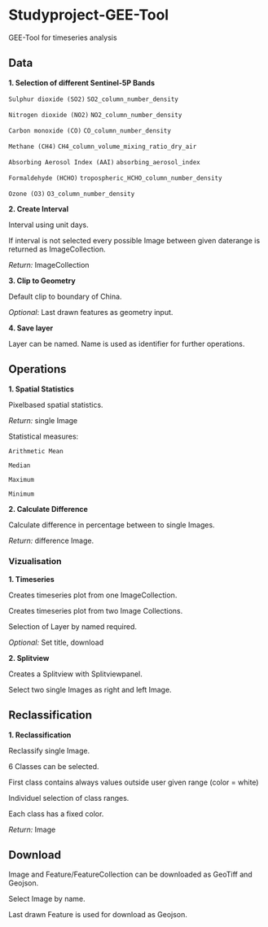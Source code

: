 # Studyproject-GEE-Tool
GEE-Tool for timeseries analysis


## Data

**1. Selection of different Sentinel-5P Bands**

<code>Sulphur dioxide (SO2)</code> <code>SO2_column_number_density</code>

<code>Nitrogen dioxide (NO2)</code> <code>NO2_column_number_density</code>

<code>Carbon monoxide (CO)</code> <code>CO_column_number_density</code>

<code>Methane (CH4)</code> <code>CH4_column_volume_mixing_ratio_dry_air</code>

<code>Absorbing Aerosol Index (AAI)</code> <code>absorbing_aerosol_index</code>

<code>Formaldehyde (HCHO)</code> <code>tropospheric_HCHO_column_number_density</code>

<code>Ozone (O3)</code> <code>O3_column_number_density</code>

**2. Create Interval**

Interval using unit days.

If interval is not selected every possible Image between given daterange is returned as ImageCollection.

*Return:* ImageCollection

**3. Clip to Geometry**

Default clip to boundary of China.

*Optional*: Last drawn features as geometry input.

**4. Save layer**

Layer can be named. Name is used as identifier for further operations.

## Operations

**1. Spatial Statistics**

Pixelbased spatial statistics.

*Return:* single Image

Statistical measures:

<code>Arithmetic Mean</code> 

<code>Median</code> 

<code>Maximum</code> 

<code>Minimum</code>

**2. Calculate Difference**

Calculate difference in percentage between to single Images.

*Return:* difference Image.

### Vizualisation

**1. Timeseries**

Creates timeseries plot from one ImageCollection.

Creates timeseries plot from two Image Collections.

Selection of Layer by named required.

*Optional:* Set title, download

**2. Splitview**

Creates a Splitview with Splitviewpanel.

Select two single Images as right and left Image.

## Reclassification

**1. Reclassification**

Reclassify single Image.

6 Classes can be selected.

First class contains always values outside user given range (color = white)

Individuel selection of class ranges.

Each class has a fixed color.

*Return:* Image


## Download

Image and Feature/FeatureCollection can be downloaded as GeoTiff and Geojson.

Select Image by name.

Last drawn Feature is used for download as Geojson.
